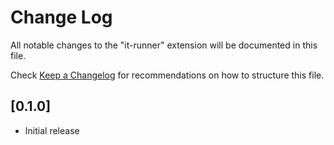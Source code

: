 # Change Log

All notable changes to the "it-runner" extension will be documented in this file.

Check [Keep a Changelog](http://keepachangelog.com/) for recommendations on how to structure this file.

## [0.1.0]

- Initial release